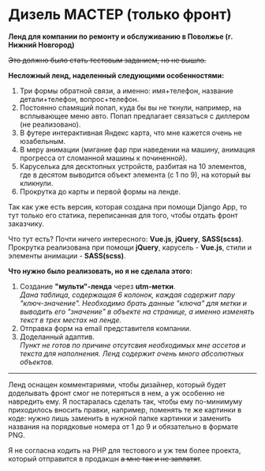 # Дизель МАСТЕР (только фронт)
**Ленд для компании по ремонту и обслуживанию в Поволжье (г. Нижний Новгород)**

~~Это должно было стать тестовым заданием, но не вышло.~~

**Несложный ленд, наделенный следующими особенностями:**
1. Три формы обратной связи, а именно: имя+телефон, название детали+телефон, вопрос+телефон.
2. Постоянно спамящий попап, куда бы вы не ткнули, например, на всплывающее меню авто. Попап предлагает связаться с диллером (не реализовано).
3. В футере интерактивная Яндекс карта, что мне кажется очень не юзабельным.
4. В меру анимации (мигание фар при наведении на машину, анимация прогресса от сломанной машины к починенной).
5. Каруселька для десктопных устройств, разбитая на 10 элементов, где в десятом выводится объект элемента (с 1 по 9), на который вы кликнули.
6. Прокрутка до карты и первой формы на ленде.

Так как уже есть версия, которая создана при помощи Django App, то тут только его статика, переписанная для того, чтобы отдать фронт заказчику.

Что тут есть? Почти ничего интересного: **Vue.js**, **jQuery**, **SASS(scss)**. Прокрутка реализована при помощи **jQuery**, карусель - **Vue.js**, стили и элементы анимации - **SASS(scss)**.

**Что нужно было реализовать, но я не сделала этого:**
1. Создание **"мульти"-ленда** через **utm-метки**.
<br/>*Дана таблица, содержащая  6 колонок, каждая содержит пару "ключ-значение". Необходимо брать данные "ключа" для метки и выводить его "значение" в объекте на странице, а именно изменять текст в трех местах на ленде.*
2. Отправка форм на email представителя компании.
3. Доделанный адаптив. 
<br/>*Пункт не готов по причине отсутсвия необходимых мне ассетов и текста для наполнения. Ленд содержит очень много абсолютных объектов.*

<hr/>

Ленд оснащен комментариями, чтобы дизайнер, который будет доделывать фронт смог не потеряться в нем, а уж особенно не навредить ему. Я постаралась сделать так, чтобы ему по-минимуму приходилось вносить правки, например, поменять те же картинки в коде: нужно лишь заменить в нужной папке картинки и заменить названия на порядковые номера от 1 до 9 и обязательно в формате PNG.

Я не согласна кодить на PHP для тестового и уж тем более проекта, который отправится в продакшн ~~а мне так и не заплатят~~.
